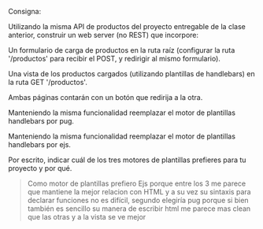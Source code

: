 Consigna:  

Utilizando la misma API de productos del proyecto entregable de la clase anterior, construir un web server (no REST) que incorpore:

Un formulario de carga de productos en la ruta raíz (configurar la ruta '/productos' para recibir el POST, y redirigir al mismo formulario).

Una vista de los productos cargados (utilizando plantillas de handlebars) en la ruta GET '/productos'.

Ambas páginas contarán con un botón que redirija a la otra.

Manteniendo la misma funcionalidad reemplazar el motor de plantillas handlebars por pug.

Manteniendo la misma funcionalidad reemplazar el motor de plantillas handlebars por ejs.

Por escrito, indicar cuál de los tres motores de plantillas prefieres para tu proyecto y por qué.

> Como motor de plantillas prefiero Ejs porque entre los 3 me parece que mantiene la mejor relacion con HTML y a su vez su sintaxis para declarar funciones no es difícil, segundo elegiría pug
> porque si bien también es sencillo su manera de escribir html me parece mas clean que las otras y a la vista se ve mejor 

